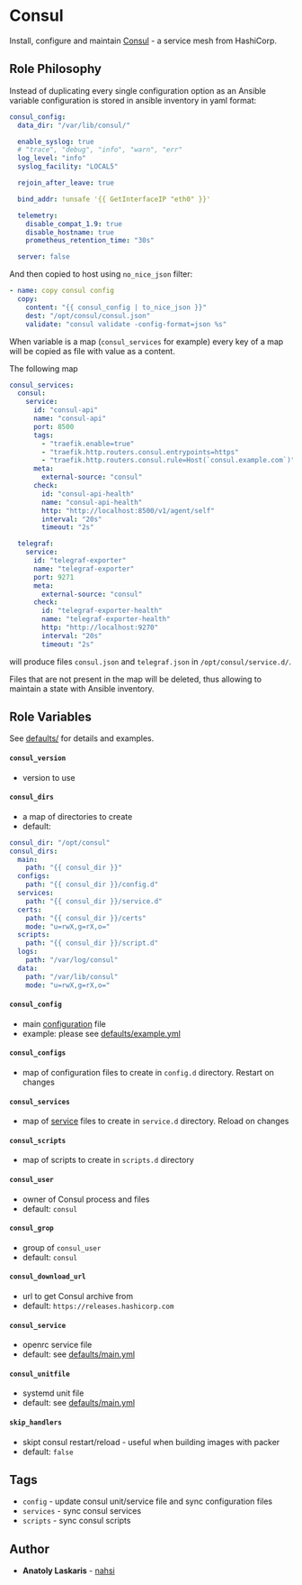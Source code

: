 # Consul

Install, configure and maintain [Consul](https://www.consul.io) - a service mesh
from HashiCorp.

## Role Philosophy

Instead of duplicating every single configuration option as an Ansible variable
configuration is stored in ansible inventory in yaml format:

```yml
consul_config:
  data_dir: "/var/lib/consul/"

  enable_syslog: true
  # "trace", "debug", "info", "warn", "err"
  log_level: "info"
  syslog_facility: "LOCAL5"

  rejoin_after_leave: true

  bind_addr: !unsafe '{{ GetInterfaceIP "eth0" }}'

  telemetry:
    disable_compat_1.9: true
    disable_hostname: true
    prometheus_retention_time: "30s"

  server: false
```

And then copied to host using `no_nice_json` filter:

```yml
- name: copy consul config
  copy:
    content: "{{ consul_config | to_nice_json }}"
    dest: "/opt/consul/consul.json"
    validate: "consul validate -config-format=json %s"
```

When variable is a map (`consul_services` for example) every key of a map will
be copied as file with value as a content.

The following map

```yml
consul_services:
  consul:
    service:
      id: "consul-api"
      name: "consul-api"
      port: 8500
      tags:
        - "traefik.enable=true"
        - "traefik.http.routers.consul.entrypoints=https"
        - "traefik.http.routers.consul.rule=Host(`consul.example.com`)"
      meta:
        external-source: "consul"
      check:
        id: "consul-api-health"
        name: "consul-api-health"
        http: "http://localhost:8500/v1/agent/self"
        interval: "20s"
        timeout: "2s"

  telegraf:
    service:
      id: "telegraf-exporter"
      name: "telegraf-exporter"
      port: 9271
      meta:
        external-source: "consul"
      check:
        id: "telegraf-exporter-health"
        name: "telegraf-exporter-health"
        http: "http://localhost:9270"
        interval: "20s"
        timeout: "2s"
```

will produce files `consul.json` and `telegraf.json` in
`/opt/consul/service.d/`.

Files that are not present in the map will be deleted, thus allowing to maintain
a state with Ansible inventory.

## Role Variables

See [defaults/](https://github.com/nahsi/ansible-consul/blob/master/defaults/)
for details and examples.

#### `consul_version`

- version to use

#### `consul_dirs`

- a map of directories to create
- default:

```yml
consul_dir: "/opt/consul"
consul_dirs:
  main:
    path: "{{ consul_dir }}"
  configs:
    path: "{{ consul_dir }}/config.d"
  services:
    path: "{{ consul_dir }}/service.d"
  certs:
    path: "{{ consul_dir }}/certs"
    mode: "u=rwX,g=rX,o="
  scripts:
    path: "{{ consul_dir }}/script.d"
  logs:
    path: "/var/log/consul"
  data:
    path: "/var/lib/consul"
    mode: "u=rwX,g=rX,o="
```

#### `consul_config`

- main [configuration](https://www.consul.io/docs/agent/options) file
- example: please see
  [defaults/example.yml](https://github.com/nahsi/ansible-consul/blob/master/defaults/example.yml)

#### `consul_configs`

- map of configuration files to create in `config.d` directory. Restart on
  changes

#### `consul_services`

- map of [service](https://www.consul.io/docs/discovery/services) files to
  create in `service.d` directory. Reload on changes

#### `consul_scripts`

- map of scripts to create in `scripts.d` directory

#### `consul_user`

- owner of Consul process and files
- default: `consul`

#### `consul_grop`

- group of `consul_user`
- default: `consul`

#### `consul_download_url`

- url to get Consul archive from
- default: `https://releases.hashicorp.com`

#### `consul_service`

- openrc service file
- default: see
  [defaults/main.yml](https://github.com/nahsi/ansible-consul/blob/master/defaults/main.yml)

#### `consul_unitfile`

- systemd unit file
- default: see
  [defaults/main.yml](https://github.com/nahsi/ansible-consul/blob/master/defaults/main.yml)

#### `skip_handlers`

- skipt consul restart/reload - useful when building images with packer
- default: `false`

## Tags

- `config` - update consul unit/service file and sync configuration files
- `services` - sync consul services
- `scripts` - sync consul scripts

## Author

- **Anatoly Laskaris** - [nahsi](https://github.com/nahsi)
